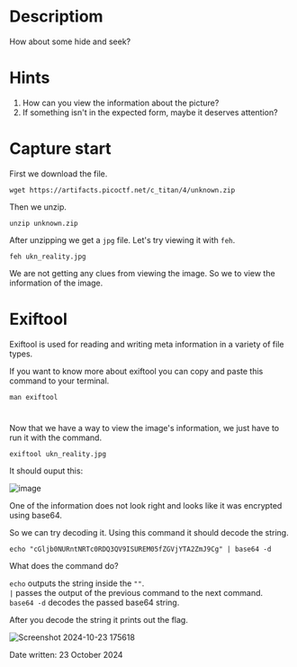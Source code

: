 # Descriptiom
How about some hide and seek?

# Hints
1. How can you view the information about the picture?
2. If something isn't in the expected form, maybe it deserves attention?

# Capture start
First we download the file.
```
wget https://artifacts.picoctf.net/c_titan/4/unknown.zip
```

Then we unzip.
```
unzip unknown.zip
```

After unzipping we get a ```jpg``` file.
Let's try viewing it with ```feh```.

```
feh ukn_reality.jpg
```

We are not getting any clues from viewing the image. So we to view the information of the image.

# Exiftool
Exiftool is used for  reading and writing meta information in a variety of file types.

If you want to know more about exiftool you can copy and paste this command to your terminal.
```
man exiftool
```
#
Now that we have a way to view the image's information, we just have to run it with the command.
```
exiftool ukn_reality.jpg
```

It should ouput this:

![image](https://github.com/user-attachments/assets/dff003ac-ba07-4424-96ad-be3ae0e03fe2)

One of the information does not look right and looks like it was encrypted using base64.

So we can try decoding it. Using this command it should decode the string.
```
echo "cGljb0NURntNRTc0RDQ3QV9ISUREM05fZGVjYTA2ZmJ9Cg" | base64 -d
```
What does the command do?

```echo``` outputs the string inside the ```""```.</br>
```|``` passes the output of the previous command to the next command.</br>
```base64 -d``` decodes the passed base64 string.

After you decode the string it prints out the flag.

![Screenshot 2024-10-23 175618](https://github.com/user-attachments/assets/cc6e54e5-ee63-471d-9afe-5297cd2f4ac9)


Date written: 23 October 2024
